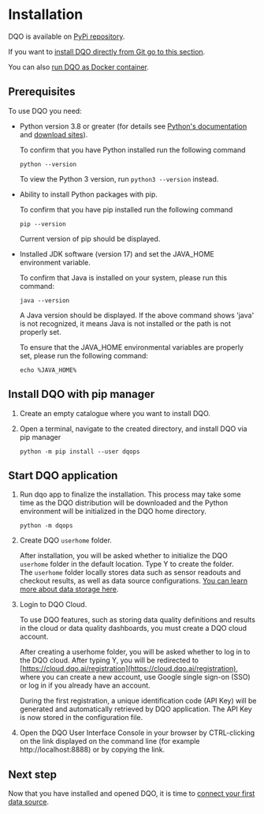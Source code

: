 # Installation

DQO is available on [PyPi repository](https://pypi.org/project/dqops/).

If you want to [install DQO directly from Git go to this section](../../working-with-dqo/installation/install-dqo-from-git.md).

You can also [run DQO as Docker container](../../working-with-dqo/installation/run-dqo-as-docker-container.md).

## Prerequisites

To use DQO you need:

  - Python version 3.8 or greater (for details see [Python's documentation](https://www.python.org/doc/) and [download sites](https://www.python.org/downloads/)).

    To confirm that you have Python installed run the following command
    ```
    python --version
    ```
    To view the Python 3 version, run `python3 --version` instead.



  - Ability to install Python packages with pip.
    
    To confirm that you have pip installed run the following command
    ```
    pip --version
    ```
    Current version of pip should be displayed.


  - Installed JDK software (version 17) and set the JAVA_HOME environment variable.

    To confirm that Java is installed on your system, please run this command:
    ```
    java --version
    ```
    A Java version should be displayed. If the above command shows 'java' is not recognized, it means Java is not 
    installed or the path is not properly set.

    To ensure that the JAVA_HOME environmental variables are properly set, please run the following command:
    ```
    echo %JAVA_HOME%
    ```

## Install DQO with pip manager

1. Create an empty catalogue where you want to install DQO.
2. Open a terminal, navigate to the created directory, and install DQO via pip manager

    ```
    python -m pip install --user dqops
    ```

## Start DQO application

1. Run dqo app to finalize the installation. This process may take some time as the DQO distribution will be downloaded
   and the Python environment will be initialized in the DQO home directory.

    ```
    python -m dqops
    ```

2. Create DQO `userhome` folder.

    After installation, you will be asked whether to initialize the DQO `userhome` folder in the default location. Type Y to create the folder.  
    The `userhome` folder locally stores data such as sensor readouts and checkout results, as well as data source configurations. [You can learn more about data storage here](../../dqo-concepts/data-storage/data-storage.md). 

3. Login to DQO Cloud.
   
    To use DQO features, such as storing data quality definitions and results in the cloud or data quality dashboards, you
    must create a DQO cloud account.

    After creating a userhome folder, you will be asked whether to log in to the DQO cloud. After typing Y, you will be 
    redirected to [https://cloud.dqo.ai/registration](https://cloud.dqo.ai/registration), where you can create a new account, use Google single sign-on (SSO) or log in if you already have an account. 

    During the first registration, a unique identification code (API Key) will be generated and automatically retrieved by DQO application.
    The API Key is now stored in the configuration file. 

4. Open the DQO User Interface Console in your browser by CTRL-clicking on the link displayed on the command line (for example http://localhost:8888) 
    or by copying the link.

## Next step

Now that you have installed and opened DQO, it is time to [connect your first data source](../adding-data-source-connection/adding-data-source-connection.md).